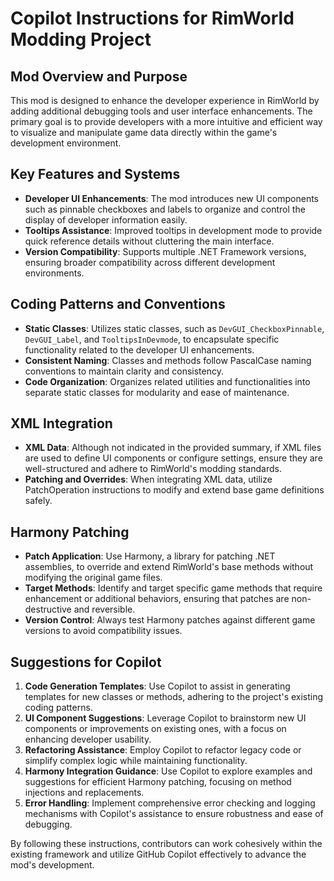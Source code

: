 # Copilot Instructions for RimWorld Modding Project

## Mod Overview and Purpose

This mod is designed to enhance the developer experience in RimWorld by adding additional debugging tools and user interface enhancements. The primary goal is to provide developers with a more intuitive and efficient way to visualize and manipulate game data directly within the game's development environment.

## Key Features and Systems

- **Developer UI Enhancements**: The mod introduces new UI components such as pinnable checkboxes and labels to organize and control the display of developer information easily.
- **Tooltips Assistance**: Improved tooltips in development mode to provide quick reference details without cluttering the main interface.
- **Version Compatibility**: Supports multiple .NET Framework versions, ensuring broader compatibility across different development environments.

## Coding Patterns and Conventions

- **Static Classes**: Utilizes static classes, such as `DevGUI_CheckboxPinnable`, `DevGUI_Label`, and `TooltipsInDevmode`, to encapsulate specific functionality related to the developer UI enhancements.
- **Consistent Naming**: Classes and methods follow PascalCase naming conventions to maintain clarity and consistency.
- **Code Organization**: Organizes related utilities and functionalities into separate static classes for modularity and ease of maintenance.

## XML Integration

- **XML Data**: Although not indicated in the provided summary, if XML files are used to define UI components or configure settings, ensure they are well-structured and adhere to RimWorld's modding standards.
- **Patching and Overrides**: When integrating XML data, utilize PatchOperation instructions to modify and extend base game definitions safely.

## Harmony Patching

- **Patch Application**: Use Harmony, a library for patching .NET assemblies, to override and extend RimWorld's base methods without modifying the original game files.
- **Target Methods**: Identify and target specific game methods that require enhancement or additional behaviors, ensuring that patches are non-destructive and reversible.
- **Version Control**: Always test Harmony patches against different game versions to avoid compatibility issues.

## Suggestions for Copilot

1. **Code Generation Templates**: Use Copilot to assist in generating templates for new classes or methods, adhering to the project's existing coding patterns.
2. **UI Component Suggestions**: Leverage Copilot to brainstorm new UI components or improvements on existing ones, with a focus on enhancing developer usability.
3. **Refactoring Assistance**: Employ Copilot to refactor legacy code or simplify complex logic while maintaining functionality.
4. **Harmony Integration Guidance**: Use Copilot to explore examples and suggestions for efficient Harmony patching, focusing on method injections and replacements.
5. **Error Handling**: Implement comprehensive error checking and logging mechanisms with Copilot's assistance to ensure robustness and ease of debugging.

By following these instructions, contributors can work cohesively within the existing framework and utilize GitHub Copilot effectively to advance the mod's development.
